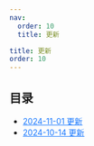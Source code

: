 ```yaml
---
nav:
  order: 10
  title: 更新

title: 更新
order: 10
---
```


## 目录

<ul>

  <li><a href="./update20241101.md" style="color:#1677ff;">2024-11-01 更新</a></li>
  <li><a href="./update20241014.md" style="color:#1677ff;">2024-10-14 更新</a></li>
</ul>
